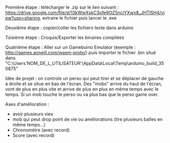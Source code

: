 Première étape : télécharger le .zip sur le lien suivant : https://drive.google.com/file/d/13kWwXskC3ofe9OZ5nciYXwx8_JHTlSH4/view?usp=sharing, extraire le fichier puis lancer le .exe

Deuxième étape : copier/coller les fichiers texte dans arduino

Toisième étape : Croquis/Exporter les binaires compilées

Quatrième étape : Aller sur un Gamebuino Emulator (exemple : http://games.aoneill.com/wasm-proto/) puis importer le fichier .bin situé dans "C:\Users\'NOM_DE_L_UTILISATEUR'\AppData\Local\Temp\arduino_build_350875"


Idée de projet : on controle un perso qui peut tirer et se déplacer de gauche à droite et se situe en bas de l'écran. Des "mobs" arrive du haut de l'écran, vont de plus en plus vite et arrive de plus en plus en même temps avec le temps. Si un mob touche le perso ou va plus bas que le perso game over.

Axes d'amélioration : 
- avoir plusieurs vies
- mob qui peut drop point de vie ou améliorations (tire plusieurs balles en même temps...)
- Chronomètre (avec record)
- Score (avec record)
